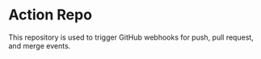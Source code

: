 # Action Repo

This repository is used to trigger GitHub webhooks for push, pull request, and merge events.
